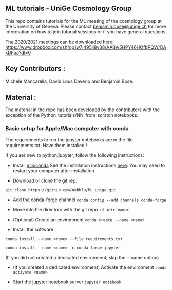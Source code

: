 ## ML tutorials - UniGe Cosmology Group

This repo contains tutorials for the ML meeting of the cosmology group at the University of Geneva. Please contact benjamin.bose@unige.ch for more information on how to join tutorial sessions or if you have general questions. 

The 2020/2021 meetings can be downloaded here: https://www.dropbox.com/sh/op1w7i495il8v38/AABw5HPY46HOfbPQWrDAxDFpa?dl=0 

## Key Contributors : 

Michele Mancarella, David Lous Daverio and Benjamin Bose. 

## Material : 

The material in the repo has been developed by the contributors with the exception of the Python_tutorials/NN_from_scratch notebooks. 

### Basic setup for Apple/Mac computer with conda

The requirements to run the jupyter notebooks are in the file requirements.txt. Have them installed ! 

If you aer new to python/jupyter, follow the following instructions:

* Install [miniconda](https://conda.io/en/latest/miniconda.html)
See the installation instructions [here](https://conda.io/projects/conda/en/latest/user-guide/install/).
You may need to restart your computer after installation.

* Download or clone the git rep: 
```
git clone https://github.com/nebblu/ML_unige.git
```

* Add the conda-forge channel 
```conda config --add channels conda-forge```

* Move into the directory with the git repo 
```cd <dir_name>```

* (Optional) Create an environment 
```conda create --name <name> ```

* Install the software 
 
```
conda install --name <name> --file requirements.txt 

conda install --name <name> -c conda-forge jupyter 
```
(If you did not created a dedicated environment, skip the --name option)

* (If you created a dedicated environment) Activate the environment 
```conda activate <name> ```

* Start the jupyter notebook server 
```jupyter notebook```
